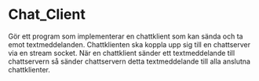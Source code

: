 # Chat_Client

Gör ett program som implementerar en chattklient som kan sända och ta emot textmeddelanden. Chattklienten ska koppla upp sig till en chattserver via en stream socket. När en chattklient sänder ett textmeddelande till chattservern så sänder chattservern detta textmeddelande till alla anslutna chattklienter.
